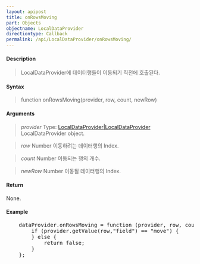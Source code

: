 ```yaml
---
layout: apipost
title: onRowsMoving
part: Objects
objectname: LocalDataProvider
directiontype: Callback
permalink: /api/LocalDataProvider/onRowsMoving/
---
```



#### Description

> LocalDataProvider에 데이터행들이 이동되기 직전에 호출된다.

#### Syntax

> function onRowsMoving(provider, row, count, newRow)

#### Arguments

> *provider*
> Type: [LocalDataProvider|LocalDataProvider](/api/LocalDataProvider/)
> LocalDataProvider object.

> *row*
> Number
> 이동하려는 데이터행의 Index.

> *count*
> Number
> 이동되는 행의 개수.

> *newRow*
> Number
> 이동될 데이터행의 Index.

#### Return

None.

#### Example

<pre class="prettyprint">
    dataProvider.onRowsMoving = function (provider, row, count, newRow) {
        if (provider.getValue(row,"field") == "move") {
        } else {
            return false;
        }
    };
</pre>

